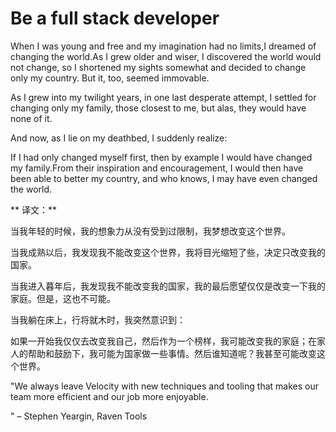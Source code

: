 # Be a full stack developer

When I was young and free and my imagination had no limits,I dreamed of changing the world.As I grew older and wiser, I discovered the world would not change, so I shortened my sights somewhat and decided to change only my country. But it, too, seemed immovable.

As I grew into my twilight years, in one last desperate attempt, I settled for changing only my family, those closest to me, but alas, they would have none of it.

And now, as I lie on my deathbed, I suddenly realize:

If I had only changed myself first, then by example I would have changed my family.From their inspiration and encouragement, I would then have been able to better my country, and who knows, I may have even changed the world.

** 译文：**

当我年轻的时候，我的想象力从没有受到过限制，我梦想改变这个世界。

当我成熟以后，我发现我不能改变这个世界，我将目光缩短了些，决定只改变我的国家。

当我进入暮年后，我发现我不能改变我的国家，我的最后愿望仅仅是改变一下我的家庭。但是，这也不可能。

当我躺在床上，行将就木时，我突然意识到：

如果一开始我仅仅去改变我自己，然后作为一个榜样，我可能改变我的家庭；在家人的帮助和鼓励下，我可能为国家做一些事情。然后谁知道呢？我甚至可能改变这个世界。









"We always leave Velocity with new techniques and tooling that makes our team more efficient and our job more enjoyable.

" – Stephen Yeargin, Raven Tools

